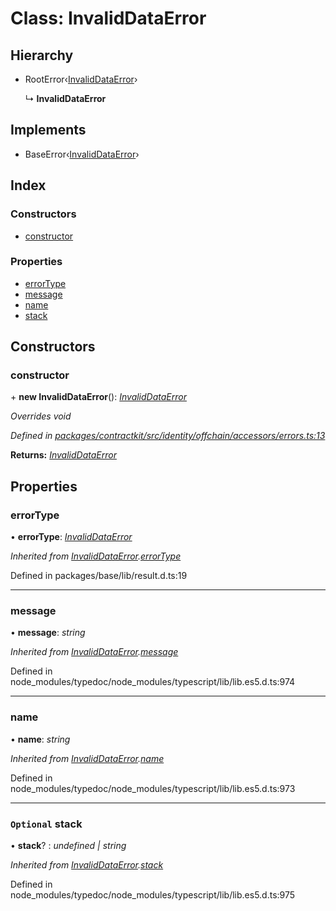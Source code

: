 # Class: InvalidDataError

## Hierarchy

* RootError‹[InvalidDataError](../enums/_identity_offchain_accessors_errors_.schemaerrortypes.md#invaliddataerror)›

  ↳ **InvalidDataError**

## Implements

* BaseError‹[InvalidDataError](../enums/_identity_offchain_accessors_errors_.schemaerrortypes.md#invaliddataerror)›

## Index

### Constructors

* [constructor](_identity_offchain_accessors_errors_.invaliddataerror.md#constructor)

### Properties

* [errorType](_identity_offchain_accessors_errors_.invaliddataerror.md#errortype)
* [message](_identity_offchain_accessors_errors_.invaliddataerror.md#message)
* [name](_identity_offchain_accessors_errors_.invaliddataerror.md#name)
* [stack](_identity_offchain_accessors_errors_.invaliddataerror.md#optional-stack)

## Constructors

###  constructor

\+ **new InvalidDataError**(): *[InvalidDataError](_identity_offchain_accessors_errors_.invaliddataerror.md)*

*Overrides void*

*Defined in [packages/contractkit/src/identity/offchain/accessors/errors.ts:13](https://github.com/celo-org/celo-monorepo/blob/master/packages/contractkit/src/identity/offchain/accessors/errors.ts#L13)*

**Returns:** *[InvalidDataError](_identity_offchain_accessors_errors_.invaliddataerror.md)*

## Properties

###  errorType

• **errorType**: *[InvalidDataError](../enums/_identity_offchain_accessors_errors_.schemaerrortypes.md#invaliddataerror)*

*Inherited from [InvalidDataError](_identity_offchain_accessors_errors_.invaliddataerror.md).[errorType](_identity_offchain_accessors_errors_.invaliddataerror.md#errortype)*

Defined in packages/base/lib/result.d.ts:19

___

###  message

• **message**: *string*

*Inherited from [InvalidDataError](_identity_offchain_accessors_errors_.invaliddataerror.md).[message](_identity_offchain_accessors_errors_.invaliddataerror.md#message)*

Defined in node_modules/typedoc/node_modules/typescript/lib/lib.es5.d.ts:974

___

###  name

• **name**: *string*

*Inherited from [InvalidDataError](_identity_offchain_accessors_errors_.invaliddataerror.md).[name](_identity_offchain_accessors_errors_.invaliddataerror.md#name)*

Defined in node_modules/typedoc/node_modules/typescript/lib/lib.es5.d.ts:973

___

### `Optional` stack

• **stack**? : *undefined | string*

*Inherited from [InvalidDataError](_identity_offchain_accessors_errors_.invaliddataerror.md).[stack](_identity_offchain_accessors_errors_.invaliddataerror.md#optional-stack)*

Defined in node_modules/typedoc/node_modules/typescript/lib/lib.es5.d.ts:975
